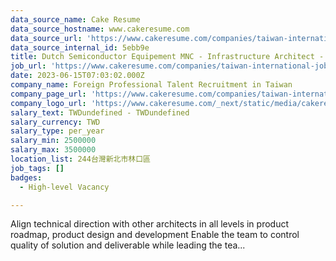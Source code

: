```yaml
---
data_source_name: Cake Resume
data_source_hostname: www.cakeresume.com
data_source_url: 'https://www.cakeresume.com/companies/taiwan-international-jobs/jobs'
data_source_internal_id: 5ebb9e
title: Dutch Semiconductor Equipement MNC - Infrastructure Architect - DL
job_url: 'https://www.cakeresume.com/companies/taiwan-international-jobs/jobs/5ebb9e'
date: 2023-06-15T07:03:02.000Z
company_name: Foreign Professional Talent Recruitment in Taiwan
company_page_url: 'https://www.cakeresume.com/companies/taiwan-international-jobs'
company_logo_url: 'https://www.cakeresume.com/_next/static/media/cakeresume.e1c03867.svg'
salary_text: TWDundefined - TWDundefined
salary_currency: TWD
salary_type: per_year
salary_min: 2500000
salary_max: 3500000
location_list: 244台灣新北市林口區
job_tags: []
badges:
  - High-level Vacancy

---
```


Align technical direction with other architects in all levels in product roadmap, product design and development Enable the team to control quality of solution and deliverable while leading the tea...